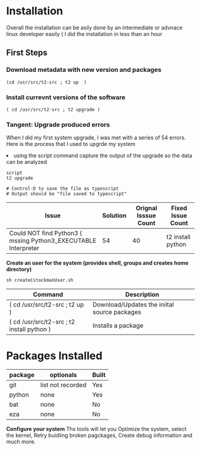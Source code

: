 # Installation

Overall the installation can be asily done by an intermediate or advnace linux developer easily ( I did the installation in 
less than an hour

## First Steps 

### Download metadata with new version and packages

```
(cd /usr/src/t2-src ; t2 up  )
```

### Install currevnt versions of the software

```
( cd /usr/src/t2-src ; t2 upgrade )
```


### Tangent: Upgrade produced errors

When I did my first system upgrade, I was met with a series of 54 errors.  Here is the process that I used to upgrde my system

<li>using the script command capture the output of the upgrade so the data can be analyzed </li>

```
script
t2 upgrade

# Control-D to save the file as typescript
# Output should be "file saved to typescript"
```

|Issue|Solution|Orignal Isssue Count|Fixed Issue Count|
|-----|--------|--------------------|-----------------|
|Could NOT find Python3 ( mssing Python3_EXECUTABLE Interpreter|54|40|t2 install python|


<b>Create an user for the system (provides shell, groups and creates home directory)</b>
```
sh createCstockmanUser.sh
```


|Command|Description|
|-------|-----------|
|( cd /usr/src/t2-src ; t2 up ) | Download/Updates the iniital source packages |
|( cd /usr/src/t2-src ; t2 install python ) | Installs a package     |

# Packages Installed

| package | optionals | Built |
|---------|-----------|-------|
| git     | list not recorded | Yes |
| python  | none              | Yes |
| bat     | none              | No  |
| eza     | none              | No  | 

<b>Configure your system</b>
Ths tools will let you Optimize the system, select the kernel, Retry buidling broken pagckages, Create debug information and much more.
